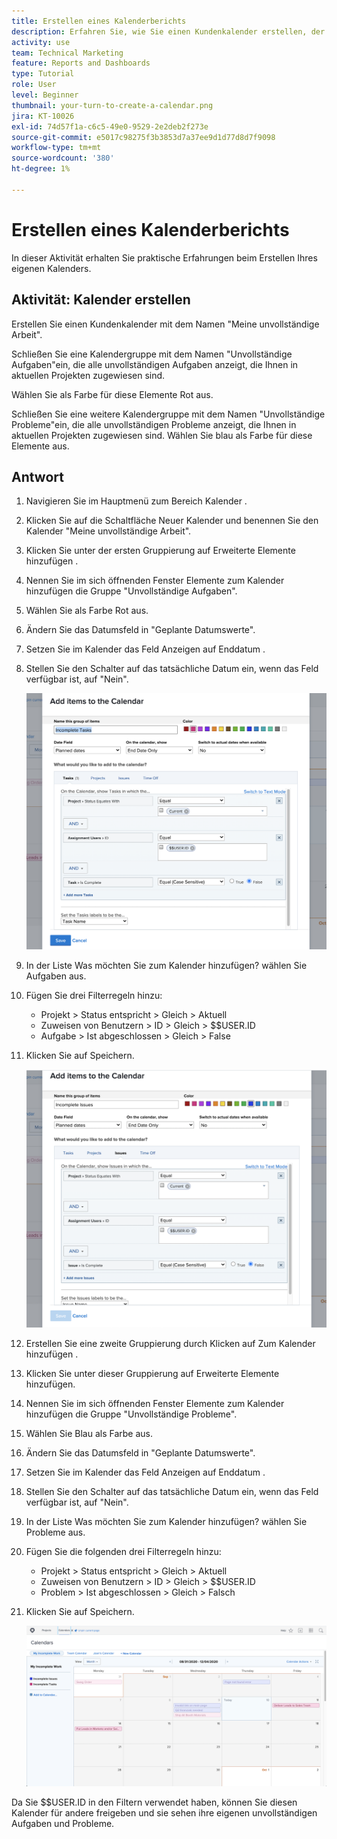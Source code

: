 ```yaml
---
title: Erstellen eines Kalenderberichts
description: Erfahren Sie, wie Sie einen Kundenkalender erstellen, der Ihre unvollständigen Aufgaben und Probleme anzeigt.
activity: use
team: Technical Marketing
feature: Reports and Dashboards
type: Tutorial
role: User
level: Beginner
thumbnail: your-turn-to-create-a-calendar.png
jira: KT-10026
exl-id: 74d57f1a-c6c5-49e0-9529-2e2deb2f273e
source-git-commit: e5017c98275f3b3853d7a37ee9d1d77d8d7f9098
workflow-type: tm+mt
source-wordcount: '380'
ht-degree: 1%

---
```


# Erstellen eines Kalenderberichts

In dieser Aktivität erhalten Sie praktische Erfahrungen beim Erstellen Ihres eigenen Kalenders.

## Aktivität: Kalender erstellen

Erstellen Sie einen Kundenkalender mit dem Namen &quot;Meine unvollständige Arbeit&quot;.

Schließen Sie eine Kalendergruppe mit dem Namen &quot;Unvollständige Aufgaben&quot;ein, die alle unvollständigen Aufgaben anzeigt, die Ihnen in aktuellen Projekten zugewiesen sind.

Wählen Sie als Farbe für diese Elemente Rot aus.

Schließen Sie eine weitere Kalendergruppe mit dem Namen &quot;Unvollständige Probleme&quot;ein, die alle unvollständigen Probleme anzeigt, die Ihnen in aktuellen Projekten zugewiesen sind. Wählen Sie blau als Farbe für diese Elemente aus.

## Antwort

1. Navigieren Sie im Hauptmenü zum Bereich Kalender .
1. Klicken Sie auf die Schaltfläche Neuer Kalender und benennen Sie den Kalender &quot;Meine unvollständige Arbeit&quot;.
1. Klicken Sie unter der ersten Gruppierung auf Erweiterte Elemente hinzufügen .
1. Nennen Sie im sich öffnenden Fenster Elemente zum Kalender hinzufügen die Gruppe &quot;Unvollständige Aufgaben&quot;.
1. Wählen Sie als Farbe Rot aus.
1. Ändern Sie das Datumsfeld in &quot;Geplante Datumswerte&quot;.
1. Setzen Sie im Kalender das Feld Anzeigen auf Enddatum .
1. Stellen Sie den Schalter auf das tatsächliche Datum ein, wenn das Feld verfügbar ist, auf &quot;Nein&quot;.

   ![Ein Bild des Bildschirms zum Hinzufügen von Elementen zu einem Kalender](assets/calendar-activity-1.png)

1. In der Liste Was möchten Sie zum Kalender hinzufügen? wählen Sie Aufgaben aus.
1. Fügen Sie drei Filterregeln hinzu:

   * Projekt > Status entspricht > Gleich > Aktuell
   * Zuweisen von Benutzern > ID > Gleich > $$USER.ID
   * Aufgabe > Ist abgeschlossen > Gleich > False

1. Klicken Sie auf Speichern.

   ![Ein Bild des Bildschirms zum Hinzufügen von Elementen zu einem Kalender](assets/calendar-activity-2.png)

1. Erstellen Sie eine zweite Gruppierung durch Klicken auf Zum Kalender hinzufügen .
1. Klicken Sie unter dieser Gruppierung auf Erweiterte Elemente hinzufügen.
1. Nennen Sie im sich öffnenden Fenster Elemente zum Kalender hinzufügen die Gruppe &quot;Unvollständige Probleme&quot;.
1. Wählen Sie Blau als Farbe aus.
1. Ändern Sie das Datumsfeld in &quot;Geplante Datumswerte&quot;.
1. Setzen Sie im Kalender das Feld Anzeigen auf Enddatum .
1. Stellen Sie den Schalter auf das tatsächliche Datum ein, wenn das Feld verfügbar ist, auf &quot;Nein&quot;.
1. In der Liste Was möchten Sie zum Kalender hinzufügen? wählen Sie Probleme aus.
1. Fügen Sie die folgenden drei Filterregeln hinzu:

   * Projekt > Status entspricht > Gleich > Aktuell
   * Zuweisen von Benutzern > ID > Gleich > $$USER.ID
   * Problem > Ist abgeschlossen > Gleich > Falsch

1. Klicken Sie auf Speichern.

   ![Ein Bild des Bildschirms zum Hinzufügen von Elementen zu einem Kalender](assets/calendar-activity-3.png)

Da Sie $$USER.ID in den Filtern verwendet haben, können Sie diesen Kalender für andere freigeben und sie sehen ihre eigenen unvollständigen Aufgaben und Probleme.

